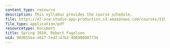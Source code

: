 ```yaml
---
content_type: resource
description: This syllabus provides the course schedule.
file: https://ol-ocw-studio-app-production.s3.amazonaws.com/courses/21h-234j-downtown-spring-2005/90d655eaa0177ed2d7b2496900087734_MIT21H_234JS05_syllS10.pdf
file_type: application/pdf
resourcetype: Document
title: Spring 2010, Robert Fogelson
uid: 90d655ea-a017-7ed2-d7b2-496900087734
---
```

